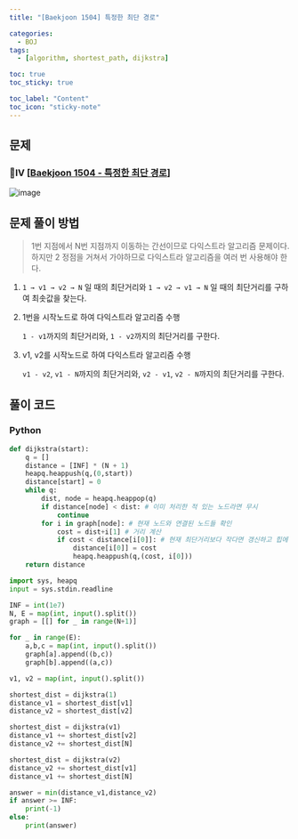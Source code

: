```yaml
---
title: "[Baekjoon 1504] 특정한 최단 경로" 

categories:
  - BOJ
tags:
  - [algorithm, shortest_path, dijkstra]

toc: true
toc_sticky: true

toc_label: "Content"
toc_icon: "sticky-note"
---
```


## 문제

### 💛Ⅳ [[Baekjoon 1504 - 특정한 최단 경로](https://www.acmicpc.net/problem/1504)]

![image](https://user-images.githubusercontent.com/68420044/203676820-53aa1451-6e25-4005-9b67-544ae8dca8f7.png)

## 문제 풀이 방법

> 1번 지점에서 N번 지점까지 이동하는 간선이므로 다익스트라 알고리즘 문제이다. 하지만 2 정점을 거쳐서 가야하므로 다익스트라 알고리즘을 여러 번 사용해야 한다.

1. `1 → v1 → v2 → N` 일 때의 최단거리와 `1 → v2 → v1 → N` 일 때의 최단거리를 구하여 최솟값을 찾는다. 
2. 1번을 시작노드로 하여 다익스트라 알고리즘 수행
    
    `1 - v1`까지의 최단거리와, `1 - v2`까지의 최단거리를 구한다. 
    
3. v1, v2를 시작노드로 하여 다익스트라 알고리즘 수행
    
    `v1 - v2`, `v1 - N`까지의 최단거리와, `v2 - v1`, `v2 - N`까지의 최단거리를 구한다. 
    

## 풀이 코드

### Python

```python
def dijkstra(start):
    q = []
    distance = [INF] * (N + 1)
    heapq.heappush(q,(0,start))
    distance[start] = 0
    while q:
        dist, node = heapq.heappop(q)
        if distance[node] < dist: # 이미 처리한 적 있는 노드라면 무시
            continue
        for i in graph[node]: # 현재 노드와 연결된 노드들 확인
            cost = dist+i[1] # 거리 계산
            if cost < distance[i[0]]: # 현재 최단거리보다 작다면 갱신하고 힙에 push
                distance[i[0]] = cost
                heapq.heappush(q,(cost, i[0]))
    return distance

import sys, heapq
input = sys.stdin.readline

INF = int(1e7)
N, E = map(int, input().split())
graph = [[] for _ in range(N+1)]

for _ in range(E):
    a,b,c = map(int, input().split())
    graph[a].append((b,c))
    graph[b].append((a,c))

v1, v2 = map(int, input().split())

shortest_dist = dijkstra(1)
distance_v1 = shortest_dist[v1]
distance_v2 = shortest_dist[v2]

shortest_dist = dijkstra(v1)
distance_v1 += shortest_dist[v2]
distance_v2 += shortest_dist[N]

shortest_dist = dijkstra(v2)
distance_v2 += shortest_dist[v1]
distance_v1 += shortest_dist[N]

answer = min(distance_v1,distance_v2)
if answer >= INF:
    print(-1)
else:
    print(answer)
```